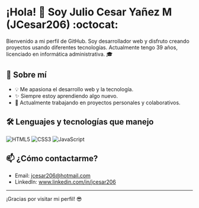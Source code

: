 # ¡Hola! 👋 Soy Julio Cesar Yañez M (JCesar206) :octocat:

Bienvenido a mi perfil de GitHub. Soy desarrollador web y disfruto creando proyectos usando diferentes tecnologías.
Actualmente tengo 39 años, licenciado en informática administrativa. :mortar_board:

## 🚀 Sobre mí

- 💡 Me apasiona el desarrollo web y la tecnología.
- ✨ Siempre estoy aprendiendo algo nuevo.
- 🎯 Actualmente trabajando en proyectos personales y colaborativos.

## 🛠️ Lenguajes y tecnologías que manejo

![HTML5](https://img.shields.io/badge/-HTML5-E34F26?logo=html5&logoColor=white)
![CSS3](https://img.shields.io/badge/-CSS3-1572B6?logo=css3&logoColor=white)
![JavaScript](https://img.shields.io/badge/-JavaScript-F7DF1E?logo=javascript&logoColor=black)

## 📫 ¿Cómo contactarme?

- Email: jcesar206@hotmail.com
- LinkedIn: www.linkedin.com/in/jcesar206
---
¡Gracias por visitar mi perfil! :sunglasses:
